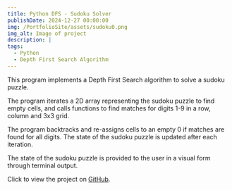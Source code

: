 ```yaml
---
title: Python DFS - Sudoku Solver
publishDate: 2024-12-27 00:00:00
img: /PortfolioSite/assets/sudoku0.png
img_alt: Image of project
description: |
tags:
  - Python
  - Depth First Search Algorithm
---
```


This program implements a Depth First Search algorithm to solve a sudoku puzzle.

The program iterates a 2D array representing the sudoku puzzle to find empty cells, and calls functions to find matches for digits 1-9 in a row, column and 3x3 grid. 

The program backtracks and re-assigns cells to an empty 0 if matches are found for all digits. The state of the sudoku puzzle is updated after each iteration. 

The state of the sudoku puzzle is provided to the user in a visual form through terminal output.

Click to view the project on <a href="https://github.com/BiancaDavey/SudokuDepthFirstSearch">GitHub</a>.